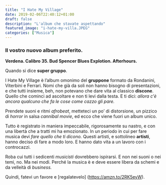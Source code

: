 ```yaml
---
title: "I Hate My Village"
date: 2019-02-06T22:40:12+01:00
draft: false
description: "L'album che stavate aspettando"
featured_image: "i-hate-my-villa.JPEG"
categories: ["Musica"]
---
```


### Il vostro nuovo album preferito. 

**Verdena. Calibro 35. Bud Spencer Blues Explotion. Afterhours.** 

Quando si dice **super gruppo**. 

I Hate My Village è l’album omonimo del **gruppone** formato da Rondanini, Viterbini e Ferrari. Nomi che già da soli non hanno bisogno di presentazioni, e che tutti insieme, beh, non potevano che dare vita al classico **discone**. Quello che cominci ad ascoltare e non ti levi dalla testa. E ti dici: _allora c'è ancora qualcuno che fa le cose come cazzo gli pare._

Prendete suoni e ritmi _afrobeat_, metteteci un po’ di distorsione, un pizzico di _horror_ in salsa _cannibal movie_, ed ecco che viene fuori un album unico. 

Tutto è registrato in maniera impeccabile, rigorosamente su nastro, e con una libertà che a tratti mi ha emozionato. 
In un periodo in cui per fare musica devi _fare quello che ti dicono._ Questi artisti, e sottolineo **artisti**, hanno deciso di fare a modo loro. E hanno dato vita a un lavoro con i controcazzi. 

Roba cui tutti i sedicenti _musicisti_ dovrebbero ispirarsi. E non nei suoni o nei temi, no. Ma nei modi. 
Perché la musica è e deve essere libera da schemi e da velleità di _business._ 

Quindi, fatevi un favore e [regalatevelo] (https://amzn.to/2RK5eyW). 
